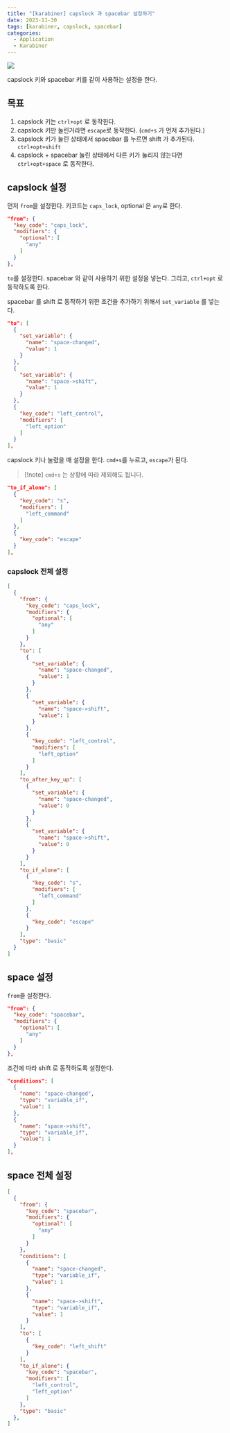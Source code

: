 ```yaml
---
title: "[karabiner] capslock 과 spacebar 설정하기"
date: 2023-11-30
tags: [karabiner, capslock, spacebar]
categories:
  - Application
  - Karabiner
---
```




![](https://i.imgur.com/2amyllE.png)


capslock 키와 spacebar 키를 같이 사용하는 설정을 한다. 


## 목표 
1. capslock 키는 `ctrl+opt` 로 동작한다. 
2. capslock 키만 눌린거라면 `escape`로 동작한다. (`cmd+s` 가 먼저 추가된다.)
3. capslock 키가 눌린 상태에서 spacebar 를 누르면 shift 가 추가된다. `ctrl+opt+shift`
4. capslock + spacebar 눌린 상태에서 다른 키가 눌리지 않는다면 `ctrl+opt+space` 로 동작한다. 

## capslock 설정

먼저 `from`을 설정한다.
키코드는 `caps_lock`, optional 은 `any`로 한다. 

```json
"from": {
  "key_code": "caps_lock",
  "modifiers": {
    "optional": [
      "any"
    ]
  }
},
```

`to`를 설정한다. 
spacebar 와 같이 사용하기 위한 설정을 넣는다. 
그리고, `ctrl+opt` 로 동작하도록 한다.

spacebar 를 shift 로 동작하기 위한 조건을 추가하기 위해서  `set_variable` 를 넣는다.

```json
"to": [
  {
    "set_variable": {
      "name": "space-changed",
      "value": 1
    }
  },
  {
    "set_variable": {
      "name": "space->shift",
      "value": 1
    }
  },
  {
    "key_code": "left_control",
    "modifiers": [
      "left_option"
    ]
  }
],
```


capslock 키나 눌렸을 때 설정을 한다. 
`cmd+s`를 누르고, `escape`가 된다. 
> [!note] `cmd+s` 는 상황에 따라 제외해도 됩니다. 

```json
"to_if_alone": [
  {
    "key_code": "s",
    "modifiers": [
      "left_command"
    ]
  },
  {
    "key_code": "escape"
  }
],
```


### capslock 전체 설정

```json
[
  {
    "from": {
      "key_code": "caps_lock",
      "modifiers": {
        "optional": [
          "any"
        ]
      }
    },
    "to": [
      {
        "set_variable": {
          "name": "space-changed",
          "value": 1
        }
      },
      {
        "set_variable": {
          "name": "space->shift",
          "value": 1
        }
      },
      {
        "key_code": "left_control",
        "modifiers": [
          "left_option"
        ]
      }
    ],
    "to_after_key_up": [
      {
        "set_variable": {
          "name": "space-changed",
          "value": 0
        }
      },
      {
        "set_variable": {
          "name": "space->shift",
          "value": 0
        }
      }
    ],
    "to_if_alone": [
      {
        "key_code": "s",
        "modifiers": [
          "left_command"
        ]
      },
      {
        "key_code": "escape"
      }
    ],
    "type": "basic"
  }
]
```


## space 설정

`from`을 설정한다. 
```json
"from": {
  "key_code": "spacebar",
  "modifiers": {
    "optional": [
      "any"
    ]
  }
},
```

조건에 따라 shift 로 동작하도록 설정한다. 
```json
"conditions": [
  {
    "name": "space-changed",
    "type": "variable_if",
    "value": 1
  },
  {
    "name": "space->shift",
    "type": "variable_if",
    "value": 1
  }
],
```


## space 전체 설정

```json
[
  {
    "from": {
      "key_code": "spacebar",
      "modifiers": {
        "optional": [
          "any"
        ]
      }
    },
    "conditions": [
      {
        "name": "space-changed",
        "type": "variable_if",
        "value": 1
      },
      {
        "name": "space->shift",
        "type": "variable_if",
        "value": 1
      }
    ],
    "to": [
      {
        "key_code": "left_shift"
      }
    ],
    "to_if_alone": {
      "key_code": "spacebar",
      "modifiers": [
        "left_control",
        "left_option"
      ]
    },
    "type": "basic"
  },
]
```
